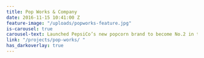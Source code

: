 ```yaml
---
title: Pop Works & Company
date: 2016-11-15 10:41:00 Z
feature-image: "/uploads/popworks-feature.jpg"
is-carousel: true
carousel-text: Launched PepsiCo’s new popcorn brand to become No.2 in the market in its first week
link: "/projects/pop-works/ "
has_darkoverlay: true
---
```



